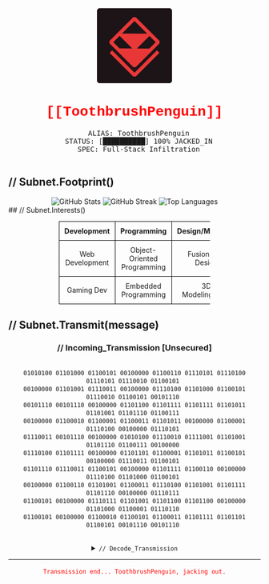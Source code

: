<div align="center">
  <img src="https://raw.githubusercontent.com/ToothbrushPenguin/ToothbrushPenguin/main/NewLogoB.png" width="150" height="150" alt="ToothbrushPenguin Logo">
  
  <h1 style="color:#ff0000; font-family: 'Courier New', monospace;">[[ToothbrushPenguin]]</h1>

  <pre>
  ALIAS: ToothbrushPenguin
  STATUS: [██████████] 100% JACKED_IN
  SPEC: Full-Stack Infiltration
  </pre>
</div>

## // Subnet.Footprint()

<div align="center">

  <!-- GitHub Stats -->
  <img src="https://github-readme-stats.vercel.app/api?username=ToothbrushPenguin&show_icons=true&title_color=E93838&icon_color=E93838&text_color=FFFFFF&bg_color=1C1316" alt="GitHub Stats" width="48%" />

  <!-- GitHub Streak -->
  <img src="https://github-readme-streak-stats.herokuapp.com/?user=ToothbrushPenguin&background=1C1316&ring=E93838&fire=E93838&currStreakLabel=E93838&sideNums=E93838&currStreakNum=E93838&sideLabels=FFFFFF&dates=FFFFFF" alt="GitHub Streak" width="48%" />

  <!-- Contributions and Streak -->
  <img src="https://github-readme-stats.vercel.app/api/top-langs/?username=ToothbrushPenguin&layout=compact&title_color=E93838&text_color=FFFFFF&bg_color=1C1316" alt="Top Languages" width="48%" />

 

</div>
## // Subnet.Interests()

<div align="center">
  <table style="border-collapse: collapse; text-align: center; width: 60%;">
    <tr>
      <th style="border: 1px solid #000; padding: 10px;">Development</th>
      <th style="border: 1px solid #000; padding: 10px;">Programming</th>
      <th style="border: 1px solid #000; padding: 10px;">Design/Modeling</th>
    </tr>
    <tr>
      <td style="border: 1px solid #000; padding: 10px;">Web Development</td>
      <td style="border: 1px solid #000; padding: 10px;">Object-Oriented Programming</td>
      <td style="border: 1px solid #000; padding: 10px;">Fusion 360 Design</td>
    </tr>
    <tr>
      <td style="border: 1px solid #000; padding: 10px;">Gaming Dev</td>
      <td style="border: 1px solid #000; padding: 10px;">Embedded Programming</td>
      <td style="border: 1px solid #000; padding: 10px;">3D Modeling/Print</td>
    </tr>
  </table>
</div>


## // Subnet.Transmit(message)

<div align="center">
  
### // Incoming_Transmission [Unsecured]
  
<pre><code>
01010100 01101000 01100101 00100000 01100110 01110101 01110100 01110101 01110010 01100101 
00100000 01101001 01110011 00100000 01110100 01101000 01100101 01110010 01100101 00101110 
00101110 00101110 00100000 01101100 01101111 01101111 01101011 01101001 01101110 01100111 
00100000 01100010 01100001 01100011 01101011 00100000 01100001 01110100 00100000 01110101 
01110011 00101110 00100000 01010100 01110010 01111001 01101001 01101110 01100111 00100000 
01110100 01101111 00100000 01101101 01100001 01101011 01100101 00100000 01110011 01100101 
01101110 01110011 01100101 00100000 01101111 01100110 00100000 01110100 01101000 01100101 
00100000 01100110 01101001 01100011 01110100 01101001 01101111 01101110 00100000 01110111 
01100101 00100000 01110111 01101001 01101100 01101100 00100000 01101000 01100001 01110110 
01100101 00100000 01100010 01100101 01100011 01101111 01101101 01100101 00101110 00101110 

</code></pre>

<details>
<summary><code>// Decode_Transmission</code></summary>
<br>
<span style="color:#00ff00; font-family: 'Courier New', monospace;">
The future is there... looking back at us. Trying to make sense of the fiction we will have become..  
</span>
</details>

</div>

---

<div align="center">
  <code style="color:#ff0000;">Transmission end... ToothbrushPenguin, jacking out.</code>
</div>
